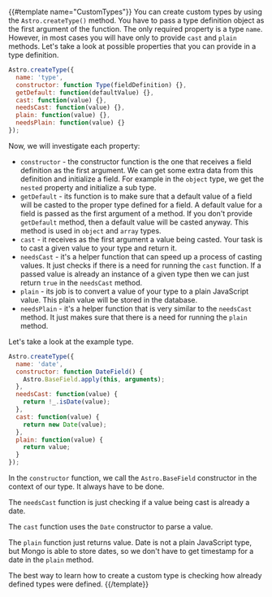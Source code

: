 {{#template name="CustomTypes"}}
You can create custom types by using the `Astro.createType()` method. You have to pass a type definition object as the first argument of the function. The only required property is a type `name`. However, in most cases you will have only to provide `cast` and `plain` methods. Let's take a look at possible properties that you can provide in a type definition.

```js
Astro.createType({
  name: 'type',
  constructor: function Type(fieldDefinition) {},
  getDefault: function(defaultValue) {},
  cast: function(value) {},
  needsCast: function(value) {},
  plain: function(value) {},
  needsPlain: function(value) {}
});
```

Now, we will investigate each property:

- `constructor` - the constructor function is the one that receives a field definition as the first argument. We can get some extra data from this definition and initialize a field. For example in the `object` type, we get the `nested` property and initialize a sub type.
- `getDefault` - its function is to make sure that a default value of a field will be casted to the proper type defined for a field. A default value for a field is passed as the first argument of a method. If you don't provide `getDefault` method, then a default value will be casted anyway. This method is used in `object` and `array` types.
- `cast` - it receives as the first argument a value being casted. Your task is to cast a given value to your type and return it.
- `needsCast` - it's a helper function that can speed up a process of casting values. It just checks if there is a need for running the `cast` function. If a passed value is already an instance of a given type then we can just return `true` in the `needsCast` method.
- `plain` - its job is to convert a value of your type to a plain JavaScript value. This plain value will be stored in the database.
- `needsPlain` - it's a helper function that is very similar to the `needsCast` method. It just makes sure that there is a need for running the `plain` method.

Let's take a look at the example type.

```js
Astro.createType({
  name: 'date',
  constructor: function DateField() {
    Astro.BaseField.apply(this, arguments);
  },
  needsCast: function(value) {
    return !_.isDate(value);
  },
  cast: function(value) {
    return new Date(value);
  },
  plain: function(value) {
    return value;
  }
});
```

In the `constructor` function, we call the `Astro.BaseField` constructor in the context of our type. It always have to be done.

The `needsCast` function is just checking if a value being cast is already a date.

The `cast` function uses the `Date` constructor to parse a value.

The `plain` function just returns value. Date is not a plain JavaScript type, but Mongo is able to store dates, so we don't have to get timestamp for a date in the `plain` method.

The best way to learn how to create a custom type is checking how already defined types were defined.
{{/template}}
